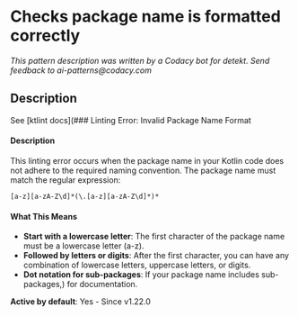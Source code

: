 # Checks package name is formatted correctly

_This pattern description was written by a Codacy bot for detekt. Send feedback to ai-patterns@codacy.com_

## Description

See [ktlint docs](### Linting Error: Invalid Package Name Format

#### Description
This linting error occurs when the package name in your Kotlin code does not adhere to the required naming convention. The package name must match the regular expression: 

```
[a-z][a-zA-Z\d]*(\.[a-z][a-zA-Z\d]*)*
```

#### What This Means
- **Start with a lowercase letter**: The first character of the package name must be a lowercase letter (a-z).
- **Followed by letters or digits**: After the first character, you can have any combination of lowercase letters, uppercase letters, or digits.
- **Dot notation for sub-packages**: If your package name includes sub-packages,) for
documentation.

**Active by default**: Yes - Since v1.22.0 
